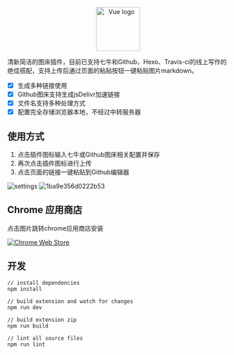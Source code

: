 <p align="center"><a href="https://chrome.google.com/webstore/detail/imgbed-for-github/mldkcehofbaoaihmolfkadijdkoefnpf?hl=en&authuser=0" target="_blank" rel="noopener noreferrer"><img width="100" src="https://cdn.jsdelivr.net/gh/sandy1504/media@master/20220112/logo.2z96lzcp7um0.webp" alt="Vue logo"></a></p>


清新简洁的图床插件，目前已支持七牛和Github，Hexo、Travis-ci的线上写作的绝佳搭配，支持上传后通过页面的粘贴按钮一键粘贴图片markdown。

- [x] 生成多种链接使用
- [x] Github图床支持生成jsDelivr加速链接
- [x] 文件名支持多种处理方式
- [x] 配置完全存储浏览器本地，不经过中转服务器

## 使用方式
1. 点击插件图标输入七牛或Github图床相关配置并保存
2. 再次点击插件图标进行上传
3. 点击页面的链接一键粘贴到Github编辑器

![settings](https://cdn.jsdelivr.net/gh/sandy1504/media@master/20220112/settings.70g8rwmyncg0.webp)
![1ba9e356d0222b53](https://cdn.jsdelivr.net/gh/sandy1504/media@master/1ba9e356d0222b53.png)

## Chrome 应用商店

点击图片跳转chrome应用商店安装

[![Chrome Web Store](https://cdn.jsdelivr.net/gh/sandy1504/media@master/20220112/chrome.32dmnuxdpa60.webp)](https://chrome.google.com/webstore/detail/imgbed-for-github/mldkcehofbaoaihmolfkadijdkoefnpf?hl=en&authuser=0)

## 开发

```
// install dependencies
npm install

// build extension and watch for changes
npm run dev

// build extension zip
npm run build

// lint all source files
npm run lint
```

